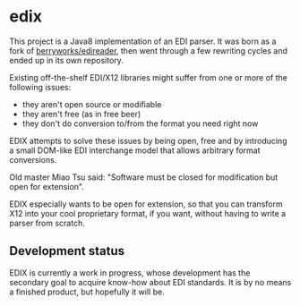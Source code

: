 # edix

This project is a Java8 implementation of an EDI parser. It was born as a fork of [berryworks/edireader](https://github.com/BerryWorksSoftware/edireader), then went through a few rewriting cycles and ended up in its own repository.

Existing off-the-shelf EDI/X12 libraries might suffer from one or more of the following issues:
- they aren't open source or modifiable
- they aren't free (as in free beer)
- they don't do conversion to/from the format you need right now

EDIX attempts to solve these issues by being open, free and by introducing a small DOM-like EDI interchange model that allows arbitrary format conversions.

Old master Miao Tsu said: "Software must be closed for modification but open for extension". 

EDIX especially wants to be open for extension, so that you can transform X12 into your cool proprietary format, if you want, without having to write a parser from scratch.

## Development status

EDIX is currently a work in progress, whose development has the secondary goal to acquire know-how about EDI standards. It is by no means a finished product, but hopefully it will be.

